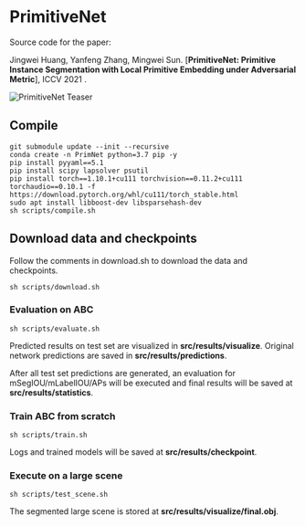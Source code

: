# PrimitiveNet

Source code for the paper:

Jingwei Huang, Yanfeng Zhang, Mingwei Sun. [**PrimitiveNet: Primitive Instance Segmentation with Local Primitive Embedding under Adversarial Metric**], ICCV 2021 .

![PrimitiveNet Teaser](https://github.com/hjwdzh/PrimitiveNet/raw/main/resource/teaser.jpg)

## Compile
```
git submodule update --init --recursive
conda create -n PrimNet python=3.7 pip -y
pip install pyyaml==5.1
pip install scipy lapsolver psutil
pip install torch==1.10.1+cu111 torchvision==0.11.2+cu111 torchaudio==0.10.1 -f https://download.pytorch.org/whl/cu111/torch_stable.html
sudo apt install libboost-dev libsparsehash-dev
sh scripts/compile.sh
```

## Download data and checkpoints
Follow the comments in download.sh to download the data and checkpoints.
```
sh scripts/download.sh
```

### Evaluation on ABC
```
sh scripts/evaluate.sh
```
Predicted results on test set are visualized in **src/results/visualize**.
Original network predictions are saved in **src/results/predictions**.

After all test set predictions are generated, an evaluation for mSegIOU/mLabelIOU/APs will be executed and final results will be saved at **src/results/statistics**.

### Train ABC from scratch
```
sh scripts/train.sh
```
Logs and trained models will be saved at **src/results/checkpoint**.

### Execute on a large scene
```
sh scripts/test_scene.sh
```
The segmented large scene is stored at **src/results/visualize/final.obj**.
